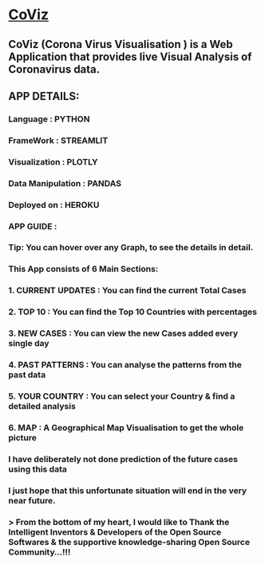 # [CoViz](https://co-viz.herokuapp.com/)

## CoViz (Corona Virus Visualisation ) is a Web Application that provides live Visual Analysis of Coronavirus data.

## APP DETAILS:

### Language : PYTHON

### FrameWork : STREAMLIT

### Visualization : PLOTLY

### Data Manipulation : PANDAS

### Deployed on : HEROKU

### APP GUIDE :

### Tip: You can hover over any Graph, to see the details in detail.

### This App consists of 6 Main Sections:

### 1. CURRENT UPDATES : You can find the current Total Cases 

### 2. TOP 10 : You can find the Top 10 Countries with percentages

### 3. NEW CASES : You can view the new Cases added every single day

### 4. PAST PATTERNS : You can analyse the patterns from the past data

### 5. YOUR COUNTRY : You can select your Country & find a detailed analysis

### 6. MAP : A Geographical Map Visualisation to get the whole picture 

### I have deliberately not done prediction of the future cases using this data 

### I just hope that this unfortunate situation will end in the very near future.

### >  From the bottom of my heart, I would like to Thank the Intelligent Inventors & Developers of the Open Source Softwares & the supportive knowledge-sharing Open Source Community…!!!
